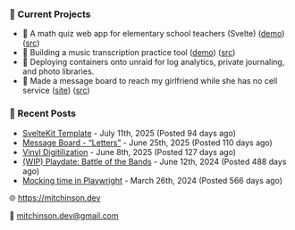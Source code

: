 ### 📌 Current Projects
- 📝 A math quiz web app for elementary school teachers (Svelte) ([demo](https://quiz-staging.mitchinson.dev/)) ([src](https://github.com/bmitchinson/budget-entry))
- 🎵 Building a music transcription practice tool ([demo](https://practice.mitchinson.dev/)) ([src](https://github.com/bmitchinson/practice))
- 🐳 Deploying containers onto unraid for log analytics, private journaling, and photo libraries.
- 💌 Made a message board to reach my girlfriend while she has no cell service ([site](https://letters.mitchinson.dev/)) ([src](https://github.com/bmitchinson/letters))

### 📝 Recent Posts

- [SvelteKit Template](https://blog.mitchinson.dev/sveltekit-template) - July 11th, 2025 (Posted 94 days ago)
- [Message Board - “Letters”](https://blog.mitchinson.dev/letters) - June 25th, 2025 (Posted 110 days ago)
- [Vinyl Digitilization](https://blog.mitchinson.dev/vinyl) - June 8th, 2025 (Posted 127 days ago)
- [(WIP) Playdate: Battle of the Bands](https://blog.mitchinson.dev/playdate-dev-one) - June 12th, 2024 (Posted 488 days ago)
- [Mocking time in Playwright](https://blog.mitchinson.dev/playwright-mock-time) - March 26th, 2024 (Posted 566 days ago)

🌐 https://mitchinson.dev

💌 mitchinson.dev@gmail.com